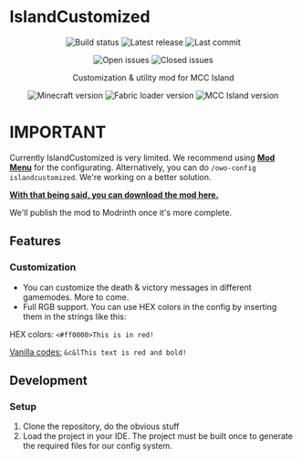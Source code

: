 # IslandCustomized

<p align="center">
    <img src="https://img.shields.io/github/actions/workflow/status/IcosphereIndustries/IslandCustomized/build-islandcustomized.yml" alt="Build status">
    <img src="https://img.shields.io/github/v/release/IcosphereIndustries/IslandCustomized?include_prereleases" alt="Latest release">
    <img src="https://img.shields.io/github/last-commit/IcosphereIndustries/IslandCustomized" alt="Last commit">
</p>
<p align="center">
    <img src="https://img.shields.io/github/issues/IcosphereIndustries/IslandCustomized?label=open%20issues" alt="Open issues">
    <img src="https://img.shields.io/github/issues-closed/IcosphereIndustries/IslandCustomized?label=closed%20issues" alt="Closed issues">
</p>
<p align="center">
    Customization &amp; utility mod for MCC Island
</p>
<p align="center">
    <img src="https://img.shields.io/badge/minecraft-1.20%20%26%201.20.1-brightgreen" alt="Minecraft version">
    <img src="https://img.shields.io/badge/fabric%20loader-0.14.21%2B-green" alt="Fabric loader version">
    <img src="https://img.shields.io/badge/mcc%20island-0.9.3-yellowgreen" alt="MCC Island version">
</p>

# IMPORTANT

Currently IslandCustomized is very limited. We recommend using  [**Mod
Menu**](https://modrinth.com/mod/modmenu/version/7.0.1) for the configurating.
Alternatively, you can do `/owo-config islandcustomized`. We're working on a better solution.

[**With that being said, you can download the mod
here.**](https://github.com/IcosphereIndustries/IslandCustomized/releases)

We'll publish the mod to Modrinth once it's more complete.

## Features

### Customization

* You can customize the death & victory messages in different gamemodes. More to come.
* Full RGB support. You can use HEX colors in the config by inserting them in the strings
  like this:

HEX colors: `<#ff0000>This is in red!`

[Vanilla codes:](https://www.digminecraft.com/lists/color_list_pc.php) `&c&lThis text is red and bold!`

## Development

### Setup

1. Clone the repository, do the obvious stuff
2. Load the project in your IDE. The project must be built once to generate the required files for our config system.
